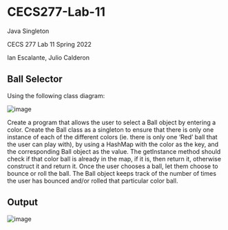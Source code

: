# CECS277-Lab-11
Java Singleton

CECS 277 Lab 11 Spring 2022

Ian Escalante, Julio Calderon

## Ball Selector
Using the following class diagram:

![image](https://github.com/ian-es/CECS277-Lab-11/assets/103468553/de7b699a-3a46-4474-9166-28f965abf464)

Create a program that allows the user to select a Ball object by entering a color. Create
the Ball class as a singleton to ensure that there is only one instance of each of the
different colors (ie. there is only one ‘Red’ ball that the user can play with), by using a
HashMap with the color as the key, and the corresponding Ball object as the value. The
getInstance method should check if that color ball is already in the map, if it is, then
return it, otherwise construct it and return it. Once the user chooses a ball, let them
choose to bounce or roll the ball. The Ball object keeps track of the number of times the
user has bounced and/or rolled that particular color ball.
## Output

![image](https://github.com/ian-es/CECS277-Lab-11/assets/103468553/75b3d0cf-8496-4774-955c-df63d7851a94)




